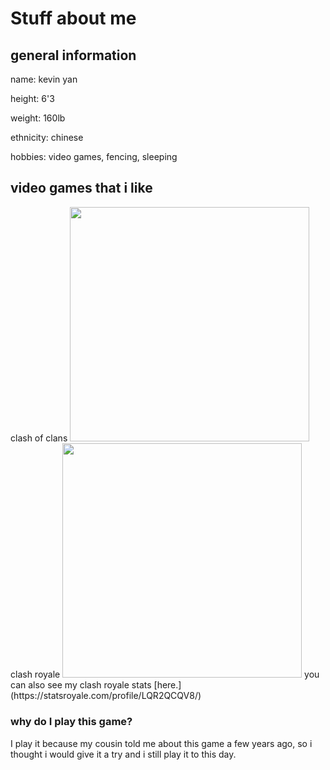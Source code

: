 
<html>
<h1> Stuff about me </h1>

<body>
<h2> general information </h2>
  <p> name: kevin yan </p>
  <p> height: 6'3 </p>
  <p> weight: 160lb </p>
  <p> ethnicity: chinese </p>
  <p> hobbies: video games, fencing, sleeping </p>
  
  <h2> video games that i like </h2>
clash of clans 
  <img src="https://user-images.githubusercontent.com/114519131/193763514-2a126384-824f-4cd2-b035-59cd98aa527a.jpg" data-noaft="1" style="width: 383px; height: 375.22px; margin: 0px;" />
clash royale 
  <img src="https://user-images.githubusercontent.com/114519131/193762913-c2904cd2-724f-4228-abac-647d1d2b9e7d.jpg" data-noaft="1" style="width: 383px; height: 375.22px; margin: 0px;" />
 you can also see my clash royale stats [here.](https://statsroyale.com/profile/LQR2QCQV8/) 
  <h3> why do I play this game? </h3> 
  I play it because my cousin told me about this game a few years ago, so i thought i would give it a try and i still play it to this day.
</body>



</html>
